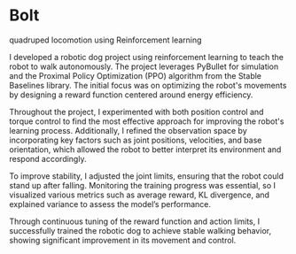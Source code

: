# Bolt
quadruped locomotion using Reinforcement learning 

I developed a robotic dog project using reinforcement learning to teach the robot to walk autonomously. The project leverages PyBullet for simulation and the Proximal Policy Optimization (PPO) algorithm from the Stable Baselines library. The initial focus was on optimizing the robot's movements by designing a reward function centered around energy efficiency.

Throughout the project, I experimented with both position control and torque control to find the most effective approach for improving the robot's learning process. Additionally, I refined the observation space by incorporating key factors such as joint positions, velocities, and base orientation, which allowed the robot to better interpret its environment and respond accordingly.

To improve stability, I adjusted the joint limits, ensuring that the robot could stand up after falling. Monitoring the training progress was essential, so I visualized various metrics such as average reward, KL divergence, and explained variance to assess the model’s performance.

Through continuous tuning of the reward function and action limits, I successfully trained the robotic dog to achieve stable walking behavior, showing significant improvement in its movement and control.
